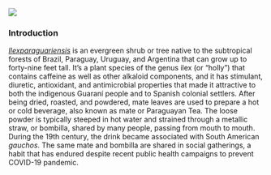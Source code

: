 <a href="https://www.juncture-digital.org"><img src="https://juncture-digital.github.io/juncture/static/images/ve-button.png"></a>


<param ve-config 
       title="kudzu ghosts: an archive of loss"
       source-image="https://upload.wikimedia.org/wikipedia/commons/f/f6/Kudzu_graveyard_%2851748%29.jpg"
       banner="https://upload.wikimedia.org/wikipedia/commons/f/f6/Kudzu_graveyard_%2851748%29.jpg"
       author="Elaina Foley"
       layout="vertical">

### Introduction
[_Ilexparaguariensis_](https://powo.science.kew.org/taxon/urn:lsid:ipni.org:names:315555-2) is an evergreen shrub or tree native to the subtropical forests of Brazil, Paraguay, Uruguay, and Argentina that can grow up to forty-nine feet tall. It’s a plant species of the genus ilex (or “holly”) that contains caffeine as well as other alkaloid components, and it has stimulant, diuretic, antioxidant, and antimicrobial properties that made it attractive to both the indigenous Guaraní people and to Spanish colonial settlers. After being dried, roasted, and powdered, mate leaves are used to prepare a hot or cold beverage, also known as mate or Paraguayan Tea. The loose powder is typically steeped in hot water and strained through a metallic straw, or bombilla, shared by many people, passing from mouth to mouth. During the 19th century, the drink became associated with South American *gauchos*. The same mate and bombilla are shared in social gatherings, a habit that has endured despite recent public health campaigns to prevent COVID-19 pandemic.
<param ve-image label="Kudzu and House in Tuscaloosa County, Alabama" description="Photograph" license="public domain" url="Kudzu House, Tuscaloosa County.jpg">
<param ve-image label="Tree shrouded in kudzu" description="Photograph" license="public domain" url="https://upload.wikimedia.org/wikipedia/commons/4/41/Tree_shrouded_in_kudzu_%2840589p%29.jpg">
<param ve-image label="Kudzu 'King and Queen' in as crowned at a high school in 1945 Alabama" description="Photograph" license="public domain" url="https://upload.wikimedia.org/wikipedia/commons/8/88/Kudzu_Queen-King.jpg" region="-444,105,2222,1791">
<param ve-entity eid="Q155" title="Brazil">
<param ve-entity eid="Q46429" title=“Guarani people”>
<param ve-entity eid="Q84263196" title=“COVID-19 pandemic”>
<param ve-entity eid="Q6097" title=“Tea”>
<param ve-entity eid="Q68541106" title=“antimicrobial”>
